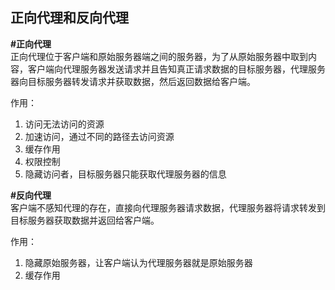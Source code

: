 ## 正向代理和反向代理
**#正向代理**  
正向代理位于客户端和原始服务器端之间的服务器，为了从原始服务器中取到内容，客户端向代理服务器发送请求并且告知真正请求数据的目标服务器，代理服务器向目标服务器转发请求并获取数据，然后返回数据给客户端。

作用：  
1. 访问无法访问的资源
2. 加速访问，通过不同的路径去访问资源
3. 缓存作用
4. 权限控制
5. 隐藏访问者，目标服务器只能获取代理服务器的信息

**#反向代理**  
客户端不感知代理的存在，直接向代理服务器请求数据，代理服务器将请求转发到目标服务器获取数据并返回给客户端。

作用：  
1. 隐藏原始服务器，让客户端认为代理服务器就是原始服务器
2. 缓存作用